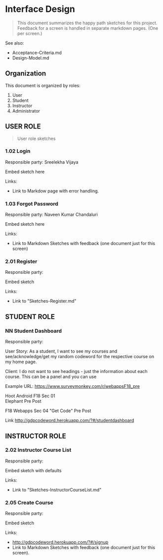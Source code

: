 # Interface Design

> This document summarizes the happy path sketches for this project. Feedback for a screen is handled in separate markdown pages. (One per screen.)

See also:

- Acceptance-Criteria.md
- Design-Model.md


## Organization

This document is organized by roles:

1. User
2. Student
3. Instructor
4. Administrator

## USER ROLE

> User role sketches

### 1.02 Login

Responsible party: Sreelekha Vijaya

Embed sketch here

Links:
- Link to Markdow page with error handling.


### 1.03 Forgot Password

Responsible party: Naveen Kumar Chandaluri

Embed sketch here

Links:
- Link to Markdown Sketches with feedback (one document just for this screen)


### 2.01 Register

Responsible party:

Embed sketch

Links:
- Link to "Sketches-Register.md"

## STUDENT ROLE


### NN Student Dashboard 

Responsible party: 

User Story: As a student, I want to see my courses and see/acknowledge/get my random codeword for the respective course on my home page.

Client: I do not want to see headings - just the information about each course. This can be a panel and you can use <Link to Presurvey>

Example URL: <https://www.surveymonkey.com/r/webappsF18_pre>

Hoot Android F18 Sec 01  
Elephant
Pre
Post

F18 Webapps Sec 04
"Get Code"
Pre
Post

Link <http://gdpcodeword.herokuapp.com/?#/studentdashboard>

## INSTRUCTOR ROLE

### 2.02 Instructor Course List

Responsible party: 

Embed sketch with defaults

Links:
- Link to "Sketches-InstructorCourseList.md"

### 2.05 Create Course

Responsible party:

Embed sketch

Links:
- <http://gdpcodeword.herokuapp.com/?#/signup>
- Link to Markdown Sketches with feedback (one document just for this screen).

